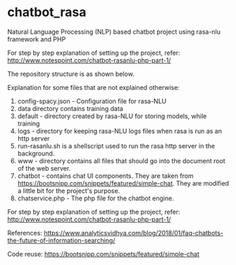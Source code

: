 # chatbot_rasa
Natural Language Processing (NLP) based chatbot project using rasa-nlu framework and PHP

For step by step explanation of setting up the project, refer: http://www.notespoint.com/chatbot-rasanlu-php-part-1/ 

The repository structure is as shown below. 

Explanation for some files that are not explained otherwise:
1. config-spacy.json - Configuration file for rasa-NLU
2. data directory contains training data
3. default - directory created by rasa-NLU for storing models, while training
4. logs - directory for keeping rasa-NLU logs files when rasa is run as an http server
5. run-rasanlu.sh is a shellscript used to run the rasa http server in the background.
6. www - directory contains all files that should go into the document root of the web server.
7. chatbot - contains chat UI components. They are taken from https://bootsnipp.com/snippets/featured/simple-chat. They are modified a little bit for the project's purpose.
8. chatservice.php - The php file for the chatbot engine.

For step by step explanation of setting up the project, refer: http://www.notespoint.com/chatbot-rasanlu-php-part-1/

References:
https://www.analyticsvidhya.com/blog/2018/01/faq-chatbots-the-future-of-information-searching/

Code reuse:
https://bootsnipp.com/snippets/featured/simple-chat


